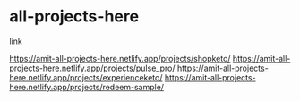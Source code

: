 # all-projects-here
link

https://amit-all-projects-here.netlify.app/projects/shopketo/
https://amit-all-projects-here.netlify.app/projects/pulse_pro/
https://amit-all-projects-here.netlify.app/projects/experienceketo/
https://amit-all-projects-here.netlify.app/projects/redeem-sample/
